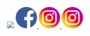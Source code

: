 <html lang="en">

<head>
    <meta charset="UTF-8">
    <meta name="viewport" content="width=device-width, initial-scale=1.0">
</head>

<body>
    <img src="https://capsule-render.vercel.app/api?type=waving&color=auto&height=400&section=header&text=Hello%20World!😁&fontSize=70&animation=blink&desc=I'm%20Ali%20ML%20Engineer&fontAlign=33&descAlign=15&fontAlignY=20&descAlignY=30" />
<!--     Links -->
    <a href="[https://www.instagram.com/thepiyushmalhotra/](https://www.facebook.com/profile.php?id=100078176362609&mibextid=b06tZ0)">
    <img height="50" src="facebook.png"/>
</a>
    <a href="https://www.instagram.com/thepiyushmalhotra/">
  <img height="50" src="instgram.png"/>
</a>
    <a href="https://www.instagram.com/thepiyushmalhotra/">
  <img height="50" src="instgram.png"/>
</a>
</body>

</html>

<!--
### Hi there 👋
**alim9hamed/alim9hamed** is a ✨ _special_ ✨ repository because its `README.md` (this file) appears on your GitHub profile.

Here are some ideas to get you started:

- 🔭 I’m currently working on ...
- 🌱 I’m currently learning ...
- 👯 I’m looking to collaborate on ...
- 🤔 I’m looking for help with ...
- 💬 Ask me about ...
- 📫 How to reach me: ...
- 😄 Pronouns: ...
- ⚡ Fun fact: ...
-->
